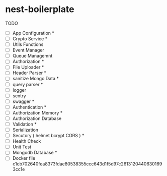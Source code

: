 # nest-boilerplate

TODO

- [ ] App Configuration *
- [ ] Crypto Service *
- [ ] Utils Functions
- [ ] Event Manager  
- [ ] Queue Managemnt
- [ ] Authorization *
- [ ] File Uploader *
- [ ] Header Parser *
- [ ] sanitize Mongo Data *
- [ ] query parser *
- [ ] logger
- [ ] sentry 
- [ ] swagger *
- [ ] Authentication *
- [ ] Authorization Memory *
- [ ] Authorization Database 
- [ ] Validation *
- [ ] Serialization
- [ ] Secutory ( helmet bcrypt CORS ) *
- [ ] Health Check
- [ ] Unit Test 
- [ ] Mongodb Database *
- [ ] Docker file
  c1cb702640fea8373fdae80538355ccc643d1f5d97c26131204406301693cc1e
